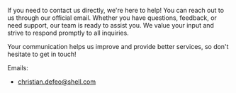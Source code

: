 If you need to contact us directly, we're here to help! You can reach out to us through our official email. Whether you have questions, feedback, or need support, our team is ready to assist you. We value your input and strive to respond promptly to all inquiries. 

Your communication helps us improve and provide better services, so don't hesitate to get in touch!

Emails:

* christian.defeo@shell.com
